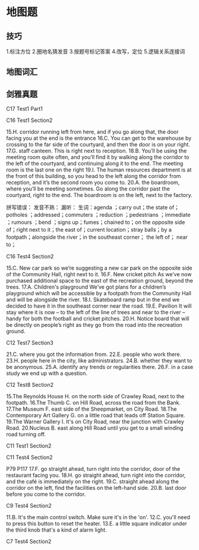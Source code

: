 # 地图题

## 技巧

1.标注方位
2.圈地名猜发音
3.按题号标记答案
4.改写，定位
5.逻辑关系连接词

## 地图词汇


## 剑雅真题

C17 Test1 Part1




C16 Test1 Section2

15.H. corridor running left from here, and if you go along that, the door facing you at the end is the entrance
16.C. You can get to the warehouse by crossing to the far side of the courtyard, and then the door is on your right.
17.G. staff canteen. This is right next to reception.
18.B. You’ll be using the meeting room quite often, and you’ll find it by walking along the corridor to the left of the courtyard, and continuing along it to the end. The meeting room is the last one on the right
19.I. The human resources department is at the front of this building, so you head to the left along the corridor from reception, and it’s the second room you come to.
20.A. the boardroom, where you’ll be meeting sometimes. Go along the corridor past the courtyard, right to the end. The boardroom is on the left, next to the factory.

拼写错误：
发音不熟：
漏听：
生词：agenda ；carry out；the state of；potholes ；addressed；commuters ；reduction ；pedestrians ；immediate ；rumours ；bend ；signs up；fumes；chained to；on the opposite side of；right next to it；the east of；current location；stray balls；by a footpath；alongside the river；in the southeast corner； the left of； near to；


C16 Test4 Section2

15.C. New car park
so we’re suggesting a new car park on the opposite side of the Community Hall, right next to it.
16.F. New cricket pitch
As we’ve now purchased additional space to the east of the recreation ground, beyond the trees.
17.A. Children's playground
We’ve got plans for a children’s playground which will be accessible by a footpath from the Community Hall and will be alongside the river.
18.I. Skateboard ramp
but in the end we decided to have it in the southeast corner near the road.
19.E. Pavilion
It will stay where it is now – to the left of the line of trees and near to the river – handy for both the football and cricket pitches.
20.H. Notice board
that will be directly on people’s right as they go from the road into the recreation ground.





C12 Test7 Section3

21.C. where you got the information from.
22.E. people who work there.
23.H. people here in the city, like administrators.
24.B. whether they want to be anonymous.
25.A. identify any trends or regularities there.
26.F. in a case study we end up with a question.


C12 Test8 Section2

15.The Reynolds House H. on the north side of Crawley Road, next to the footpath.
16.The Thumb C. on Hill Road, across the road from the Bank. 
17.The Museum F. east side of the Sheepmarket, on City Road.
18.The Contemporary Art Gallery G. on a little road that leads off Station Square.
19.The Warner Gallery I. It's on City Road, near the junction with Crawley Road.
20.Nucleus B. east along Hill Road until you get to a small winding road turning off.



C11 Test1 Section2


C11 Test4 Section2

P79 P117
17.F. go straight ahead, turn right into the corridor, door of the restaurant facing you.
18.H. go straight ahead, turn right into the corridor, and the café is immediately on the right.
19.C. straight ahead along the corridor on the left, find the facilities on the left-hand side.
20.B. last door before you come to the corridor.



C9 Test4 Section2

11.B. It's the main control switch. Make sure it's in the 'on'.
12.C. you'll need to press this button to reset the heater.
13.E. a little square indicator under the third knob that's a kind of alarm light.

C7 Test4 Section2







